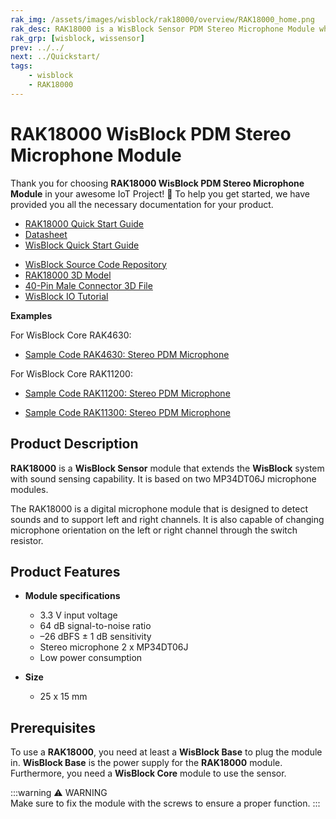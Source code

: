 ```yaml
---
rak_img: /assets/images/wisblock/rak18000/overview/RAK18000_home.png
rak_desc: RAK18000 is a WisBlock Sensor PDM Stereo Microphone Module which add sound sensing capability on the WisBlock platform. It is based on the two MP34DT06J microphone modules.
rak_grp: [wisblock, wissensor]
prev: ../../
next: ../Quickstart/
tags:
    - wisblock
    - RAK18000
---
```


# RAK18000 WisBlock PDM Stereo Microphone Module

Thank you for choosing **RAK18000 WisBlock PDM Stereo Microphone Module** in your awesome IoT Project! 🎉 To help you get started, we have provided you all the necessary documentation for your product.

* [RAK18000 Quick Start Guide](../Quickstart/)
* [Datasheet](../Datasheet/)
* <a href="../../Quickstart/" target="_blank">WisBlock Quick Start Guide</a>
<!---* [WisBlock Quick Start Guide](../../Quickstart/)-->
* [WisBlock Source Code Repository](https://github.com/RAKWireless/WisBlock/)
* [RAK18000 3D Model](https://downloads.rakwireless.com/3D_File/WisBlock/3D_RAK18000.stp)
* [40-Pin Male Connector 3D File](https://downloads.rakwireless.com/3D_File/Accessory/WisConnector/M40S1003K6M.stp)
* [WisBlock IO Tutorial](/Knowledge-Hub/Learn/WisBlock-IO-Tutorial/)

**Examples**

For WisBlock Core RAK4630:

* [Sample Code RAK4630: Stereo PDM Microphone](https://github.com/RAKWireless/WisBlock/tree/master/examples/RAK4630/IO/RAK18000_Stereo)

For WisBlock Core RAK11200:

* [Sample Code RAK11200: Stereo PDM Microphone](https://github.com/RAKWireless/WisBlock/tree/master/examples/RAK11200/IO/RAK18000_Stereo)

* [Sample Code RAK11300: Stereo PDM Microphone](https://github.com/RAKWireless/WisBlock/tree/master/examples/RAK11300/IO/RAK18000_Stereo)

## Product Description

**RAK18000** is a **WisBlock Sensor** module that extends the **WisBlock** system with sound sensing capability. It is based on two MP34DT06J microphone modules.

The RAK18000 is a digital microphone module that is designed to detect sounds and to support left and right channels. It is also capable of changing microphone orientation on the left or right channel through the switch resistor.

## Product Features

* **Module specifications**    
    - 3.3&nbsp;V input voltage
    - 64&nbsp;dB signal-to-noise ratio
    - –26&nbsp;dBFS ± 1&nbsp;dB sensitivity 
    - Stereo microphone 2 x MP34DT06J   
    - Low power consumption
  
* **Size**    
    * 25 x 15&nbsp;mm  

## Prerequisites

To use a **RAK18000**, you need at least a **WisBlock Base** to plug the module in. **WisBlock Base** is the power supply for the **RAK18000** module. Furthermore, you need a **WisBlock Core** module to use the sensor.   

:::warning ⚠️ WARNING    
Make sure to fix the module with the screws to ensure a proper function.
:::
